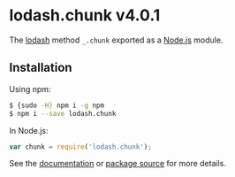 # lodash.chunk v4.0.1

The [lodash](https://lodash.com/) method `_.chunk` exported as a [Node.js](https://nodejs.org/) module.

## Installation

Using npm:
```bash
$ {sudo -H} npm i -g npm
$ npm i --save lodash.chunk
```

In Node.js:
```js
var chunk = require('lodash.chunk');
```

See the [documentation](https://lodash.com/docs#chunk) or [package source](https://github.com/lodash/lodash/blob/4.0.1-npm-packages/lodash.chunk) for more details.
